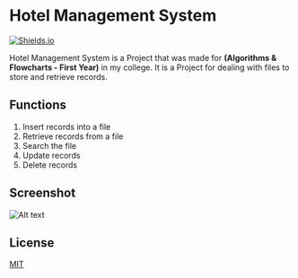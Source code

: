 # Hotel Management System

[![Shields.io](https://img.shields.io/badge/type-college%20project-orange?style=flat)](http://shields.io/)

Hotel Management System is a Project that was made for **(Algorithms & Flowcharts - First Year)** in my college. It is a Project for dealing with files to store and retrieve records. 

## Functions

1. Insert records into a file
2. Retrieve records from a file
3. Search the file 
4. Update  records
5. Delete records


## Screenshot
![Alt text](https://drive.google.com/uc?id=1JODZyBPrYPPCKDV6J5VvPlRlGkCvjpMt
 "Screen Shot")


## License
[MIT](https://choosealicense.com/licenses/mit/)
